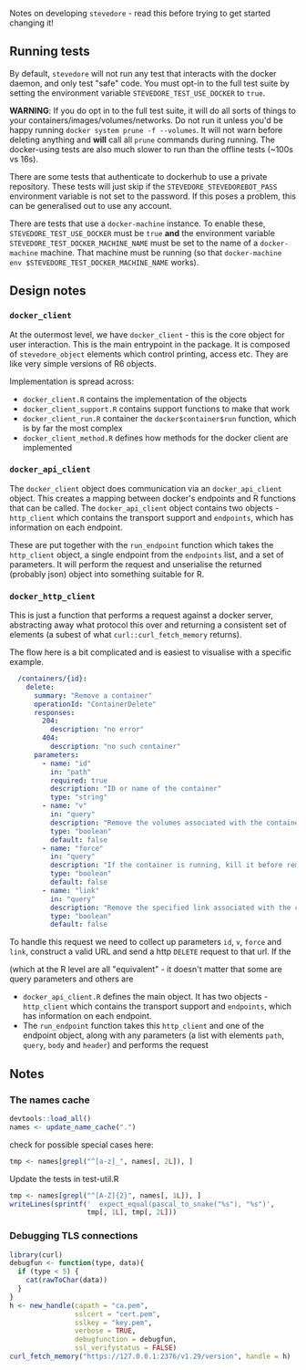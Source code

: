Notes on developing `stevedore` - read this before trying to get started changing it!

## Running tests

By default, `stevedore` will not run any test that interacts with the docker daemon, and only test "safe" code.  You must opt-in to the full test suite by setting the environment variable `STEVEDORE_TEST_USE_DOCKER` to `true`.

**WARNING**: If you do opt in to the full test suite, it will do all sorts of things to your containers/images/volumes/networks.  Do not run it unless you'd be happy running `docker system prune -f --volumes`.  It will not warn before deleting anything and **will** call all `prune` commands during running.  The docker-using tests are also much slower to run than the offline tests (~100s vs 16s).

There are some tests that authenticate to dockerhub to use a private repository.  These tests will just skip if the `STEVEDORE_STEVEDOREBOT_PASS` environment variable is not set to the password.  If this poses a problem, this can be generalised out to use any account.

There are tests that use a `docker-machine` instance.  To enable these, `STEVEDORE_TEST_USE_DOCKER` must be `true` **and** the environment variable `STEVEDORE_TEST_DOCKER_MACHINE_NAME` must be set to the name of a `docker-machine` machine.  That machine must be running (so that `docker-machine env $STEVEDORE_TEST_DOCKER_MACHINE_NAME` works).

## Design notes

### `docker_client`

At the outermost level, we have `docker_client` - this is the core object for user interaction.  This is the main entrypoint in the package.  It is composed of `stevedore_object` elements which control printing, access etc. They are like very simple versions of R6 objects.

Implementation is spread across:

  - `docker_client.R` contains the implementation of the objects
  - `docker_client_support.R` contains support functions to make that work
  - `docker_client_run.R` container the `docker$container$run` function, which is by far the most complex
  - `docker_client_method.R` defines how methods for the docker client are implemented

### `docker_api_client`

The `docker_client` object does communication via an `docker_api_client` object.  This creates a mapping between docker's endpoints and R functions that can be called.  The `docker_api_client` object contains two objects - `http_client` which contains the transport support and `endpoints`, which has information on each endpoint.

These are put together with the `run_endpoint` function which takes the `http_client` object, a single endpoint from the `endpoints` list, and a set of parameters.  It will perform the request and unserialise the returned (probably json) object into something suitable for R.

### `docker_http_client`

This is just a function that performs a request against a docker server, abstracting away what protocol this over and returning a consistent set of elements (a subest of what `curl::curl_fetch_memory` returns).

The flow here is a bit complicated and is easiest to visualise with a specific example.

``` yaml
  /containers/{id}:
    delete:
      summary: "Remove a container"
      operationId: "ContainerDelete"
      responses:
        204:
          description: "no error"
        404:
          description: "no such container"
      parameters:
        - name: "id"
          in: "path"
          required: true
          description: "ID or name of the container"
          type: "string"
        - name: "v"
          in: "query"
          description: "Remove the volumes associated with the container."
          type: "boolean"
          default: false
        - name: "force"
          in: "query"
          description: "If the container is running, kill it before removing it."
          type: "boolean"
          default: false
        - name: "link"
          in: "query"
          description: "Remove the specified link associated with the container."
          type: "boolean"
          default: false
```

To handle this request we need to collect up parameters `id`, `v`, `force` and `link`, construct a valid URL and send a http `DELETE` request to that url.  If the

(which at the R level are all "equivalent" - it doesn't matter that some are query parameters and others are

  - `docker_api_client.R` defines the main object.  It has two objects - `http_client` which contains the transport support and `endpoints`, which has information on each endpoint.
  - The `run_endpoint` function takes this `http_client` and one of the endpoint object, along with any parameters (a list with elements `path`, `query`, `body` and `header`) and performs the request

## Notes

### The names cache

```r
devtools::load_all()
names <- update_name_cache(".")
```

check for possible special cases here:

```r
tmp <- names[grepl("^[a-z]_", names[, 2L]), ]
```

Update the tests in test-util.R

```r
tmp <- names[grepl("^[A-Z]{2}", names[, 1L]), ]
writeLines(sprintf('  expect_equal(pascal_to_snake("%s"), "%s")',
                   tmp[, 1L], tmp[, 2L]))
```

### Debugging TLS connections

```r
library(curl)
debugfun <- function(type, data){
  if (type < 5) {
    cat(rawToChar(data))
  }
}
h <- new_handle(capath = "ca.pem",
                sslcert = "cert.pem",
                sslkey = "key.pem",
                verbose = TRUE,
                debugfunction = debugfun,
                ssl_verifystatus = FALSE)
curl_fetch_memory("https://127.0.0.1:2376/v1.29/version", handle = h)
```
